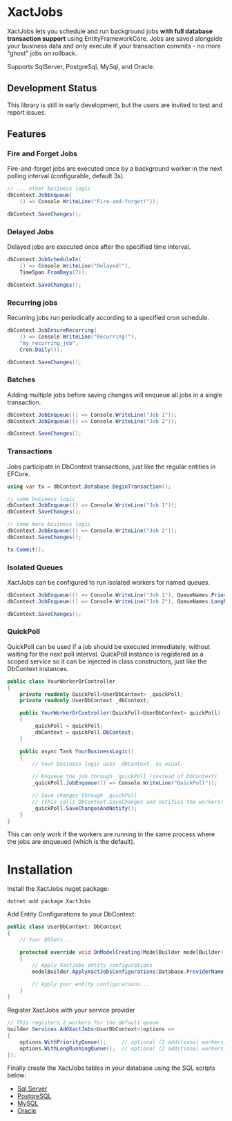 # XactJobs
XactJobs lets you schedule and run background jobs **with full database transaction support** using EntityFrameworkCore. 
Jobs are saved alongside your business data and only execute if your transaction commits - no more “ghost” jobs on rollback.

Supports SqlServer, PostgreSql, MySql, and Oracle. 

## Development Status
This library is still in early development, but the users are invited to test and report issues.

## Features
### Fire and Forget Jobs
Fire-and-forget jobs are executed once by a background worker in the next polling interval (configurable, default 3s).

```csharp
// ... other business logic
dbContext.JobEnqueue(
    () => Console.WriteLine("Fire-and-forget!"));

dbContext.SaveChanges();
```

### Delayed Jobs
Delayed jobs are executed once after the specified time interval.

```csharp
dbContext.JobScheduleIn(
    () => Console.WriteLine("Delayed!"),
    TimeSpan.FromDays(7));

dbContext.SaveChanges();
```

### Recurring jobs
Recurring jobs run periodically according to a specified cron schedule.

```csharp
dbContext.JobEnsureRecurring(
    () => Console.WriteLine("Recurring!"),
    "my_recurring_job",
    Cron.Daily());

dbContext.SaveChanges();
```

### Batches
Adding multiple jobs before saving changes will enqueue all jobs in a single transaction.

```csharp
dbContext.JobEnqueue(() => Console.WriteLine("Job 1"));
dbContext.JobEnqueue(() => Console.WriteLine("Job 2"));

dbContext.SaveChanges();
```

### Transactions
Jobs participate in DbContext transactions, just like the regular entities in EFCore.

```csharp
using var tx = dbContext.Database.BeginTransaction();

// some business logic
dbContext.JobEnqueue(() => Console.WriteLine("Job 1"));
dbContext.SaveChanges();

// some more business logic
dbContext.JobEnqueue(() => Console.WriteLine("Job 2"));
dbContext.SaveChanges();

tx.Commit();
```
### Isolated Queues
XactJobs can be configured to run isolated workers for named queues.
```csharp
dbContext.JobEnqueue(() => Console.WriteLine("Job 1"), QueueNames.Priority);
dbContext.JobEnqueue(() => Console.WriteLine("Job 2"), QueueNames.LongRunning);

dbContext.SaveChanges();
```

### QuickPoll
QuickPoll can be used if a job should be executed immediately, without waiting for the next poll interval.
QuickPoll instance is registered as a scoped service so it can be injected in class constructors, just like the DbContext instances.

```csharp
public class YourWorkerOrController
{
    private readonly QuickPoll<UserDbContext> _quickPoll;
    private readonly UserDbContext _dbContext;

    public YourWorkerOrController(QuickPoll<UserDbContext> quickPoll)
    {
        _quickPoll = quickPoll;
        _dbContext = quickPoll.DbContext;
    }

    public async Task YourBusinessLogic()
    {
        // Your business logic uses _dbContext, as usual.

        // Enqueue the job through _quickPoll (instead of DbContext)
        _quickPoll.JobEnqueue(() => Console.WriteLine("QuickPoll"));

        // Save changes through _quickPoll
        // (this calls DbContext.SaveChanges and notifies the workers)
        _quickPoll.SaveChangesAndNotify(); 
    }
}
```
This can only work if the workers are running in the same process where the jobs are enqueued (which is the default).

# Installation

Install the XactJobs nuget package:  
```
dotnet add package XactJobs
```

Add Entity Configurations to your DbContext:
```csharp
public class UserDbContext: DbContext
{
    // Your DbSets...

    protected override void OnModelCreating(ModelBuilder modelBuilder)
    {
        // Apply XactJobs entity configurations
        modelBuilder.ApplyXactJobsConfigurations(Database.ProviderName); 

        // Apply your entity configurations...
    }
}
```

Register XactJobs with your service provider
```csharp
// This registers 2 workers for the default queue
builder.Services.AddXactJobs<UserDbContext>(options =>
{
    options.WithPriorityQueue();     // optional (2 additional workers)
    options.WithLongRunningQueue();  // optional (2 additional workers)
});
```

Finally create the XactJobs tables in your database using the SQL scripts below:
- [Sql Server](https://github.com/XactJobs/XactJobs/blob/main/sql/v0.1.0/xact-jobs-sqlserver-v0.1.0.sql)
- [PostgreSQL](https://github.com/XactJobs/XactJobs/blob/main/sql/v0.1.0/xact-jobs-postgresql-v0.1.0.sql)
- [MySQL](https://github.com/XactJobs/XactJobs/blob/main/sql/v0.1.0/xact-jobs-mysql-v0.1.0.sql)
- [Oracle](https://github.com/XactJobs/XactJobs/blob/main/sql/v0.1.0/xact-jobs-oracle-v0.1.0.sql)
